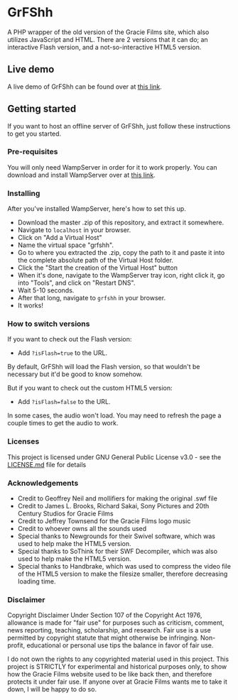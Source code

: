 # GrFShh

A PHP wrapper of the old version of the Gracie Films site, which also utilizes JavaScript and HTML. There are 2 versions that it can do; an interactive Flash version, and a not-so-interactive HTML5 version.

## Live demo

A live demo of GrFShh can be found over at [this link](http://kanimaki07.000webhostapp.com/projects/GrFShh.php?isFlash=true).

## Getting started

If you want to host an offline server of GrFShh, just follow these instructions to get you started.

### Pre-requisites

You will only need WampServer in order for it to work properly. You can download and install WampServer over at [this link](http://www.wampserver.com/en/).

### Installing

After you've installed WampServer, here's how to set this up.

* Download the master .zip of this repository, and extract it somewhere.
* Navigate to `localhost` in your browser.
* Click on "Add a Virtual Host"
* Name the virtual space "grfshh".
* Go to where you extracted the .zip, copy the path to it and paste it into the complete absolute path of the Virtual Host folder.
* Click the "Start the creation of the Virtual Host" button
* When it's done, navigate to the WampServer tray icon, right click it, go into "Tools", and click on "Restart DNS".
* Wait 5-10 seconds.
* After that long, navigate to `grfshh` in your browser.
* It works!

### How to switch versions

If you want to check out the Flash version:

* Add `?isFlash=true` to the URL.

By default, GrFShh will load the Flash version, so that wouldn't be necessary but it'd be good to know somehow.

But if you want to check out the custom HTML5 version:

* Add `?isFlash=false` to the URL.

In some cases, the audio won't load. You may need to refresh the page a couple times to get the audio to work.

### Licenses

This project is licensed under GNU General Public License v3.0 - see the [LICENSE.md](LICENSE.md) file for details

### Acknowledgements

* Credit to Geoffrey Neil and mollifiers for making the original .swf file
* Credit to James L. Brooks, Richard Sakai, Sony Pictures and 20th Century Studios for Gracie Films
* Credit to Jeffrey Townsend for the Gracie Films logo music
* Credit to whoever owns all the sounds used
* Special thanks to Newgrounds for their Swivel software, which was used to help make the HTML5 version.
* Special thanks to SoThink for their SWF Decompiler, which was also used to help make the HTML5 version.
* Special thanks to Handbrake, which was used to compress the video file of the HTML5 version to make the filesize smaller, therefore decreasing loading time.

### Disclaimer

Copyright Disclaimer Under Section 107 of the Copyright Act 1976, allowance is made for "fair use" for purposes such as criticism, comment, news reporting, teaching, scholarship, and research. Fair use is a use permitted by copyright statute that might otherwise be infringing. Non-profit, educational or personal use tips the balance in favor of fair use.

I do not own the rights to any copyrighted material used in this project. This project is STRICTLY for experimental and historical purposes only, to show how the Gracie Films website used to be like back then, and therefore protects it under fair use. If anyone over at Gracie Films wants me to take it down, I will be happy to do so.

